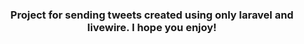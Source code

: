 <h3 align="center"> Project for sending tweets created using only laravel and livewire. I hope you enjoy! </h3>
